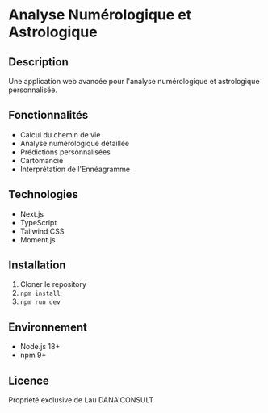 # Analyse Numérologique et Astrologique

## Description
Une application web avancée pour l'analyse numérologique et astrologique personnalisée.

## Fonctionnalités
- Calcul du chemin de vie
- Analyse numérologique détaillée
- Prédictions personnalisées
- Cartomancie
- Interprétation de l'Ennéagramme

## Technologies
- Next.js
- TypeScript
- Tailwind CSS
- Moment.js

## Installation
1. Cloner le repository
2. `npm install`
3. `npm run dev`

## Environnement
- Node.js 18+
- npm 9+

## Licence
Propriété exclusive de Lau DANA'CONSULT
